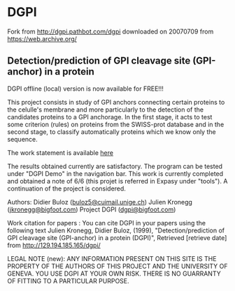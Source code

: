 # DGPI
Fork from http://dgpi.pathbot.com/dgpi downloaded on 20070709 from https://web.archive.org/

Detection/prediction of GPI cleavage site (GPI-anchor) in a protein
-------------------------------------------------------------------

DGPI offline (local) version is now available for FREE!!!


This project consists in study of GPI anchors connecting certain proteins to the celulle's membrane and more particularly to the detection of the candidates proteins to a GPI anchorage. In the first stage, it acts to test some criterion (rules) on proteins from the SWISS-prot database and in the second stage, to classify automatically proteins which we know only the sequence.

The work statement is available <a href=https://github.com/Eduardo-Alves/DGPI/blob/master/enonce_veuthey-B.html>here</a>

The results obtained currently are satisfactory. The program can be tested under "DGPI Demo" in the navigation bar.
This work is currently completed and obtained a note of 6/6 (this projet is referred in Expasy under "tools"). A continuation of the project is considered.

Authors:	Didier Buloz (buloz5@cuimail.unige.ch)
Julien Kronegg (jkronegg@bigfoot.com)
Project DGPI (dgpi@bigfoot.com)



Work citation for papers : You can cite DGPI in your papers using the following text 
Julien Kronegg, Didier Buloz, (1999), "Detection/prediction of GPI cleavage site (GPI-anchor) in a protein (DGPI)", Retrieved [retrieve date] from http://129.194.185.165/dgpi/


LEGAL NOTE (new):
ANY INFORMATION PRESENT ON THIS SITE IS THE PROPERTY OF THE AUTHORS OF THIS PROJECT AND THE UNIVERSITY OF GENEVA. YOU USE DGPI AT YOUR OWN RISK. THERE IS NO GUARRANTY OF FITTING TO A PARTICULAR PURPOSE.
